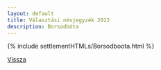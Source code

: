 ```yaml
---
layout: default
title: Választási névjegyzék 2022
description: Borsodbóta
---
```


{% include settlementHTMLs/Borsodboota.html %}

[Vissza](../)